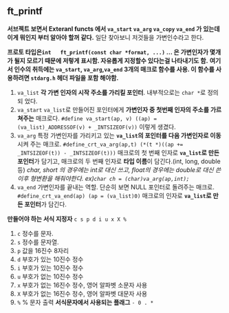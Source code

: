 ## ft_printf

**서브젝트 보면서 Exteranl functs 에서 `va_start` `va_arg` `va_copy` `va_end` 가 있는데 이게 뭐인지 부터 알아야 할꺼 같다.**
일단 찾아보니 저것들을 가변인수라고 한다.

**프로토 타입은`int	ft_printf(const char *format, ...)` ...  은 가변인자가 몇개가 될지 모르기 때문에 저렇게 표시함. 자유롭게 지정할수 있다는걸 나타내기도 함.** 
**여기서 인수의 취득에는 `va_start`, `va_arg`,`va_end` 3개의 매크로 함수를 사용. 이 함수를 사용하려면 `stdarg.h` 헤더 파일을 포함 해야함.**

1. `va_list`
	**각 가변 인자의 시작 주소를 가리킬 포인터**. 내부적으로는 `char *`로 정의 되 었다.
2. `va_start`
	`va_list`로 만들어진 포인터에게 **가변인자 중 첫번째 인자의 주소를 가르쳐주는** 매크로다.
	`#define va_start(ap, v) ((ap) = (va_list)_ADDRESSOF(v) + _INTSIZEOF(v))` 이렇게 생겼다.
3. `va_arg`
	특정 가변인자를 가리키고 있는 **`va_list`의 포인터를 다음 가변인자로 이동**시켜 주는 매크로.
	`#define_crt_va_arg(ap,t) (*(t *)((ap += _INTSIZEOF(t)) - _INTSIZEOF(t)))`
	매크로의 첫 번째 인자로 **`va_list`로 만든 포인터**가 담기고,
	매크로의 두 번째 인자로 **타입 이름**이 담긴다.(int, long, double 등)
	*char, short 의 경우에는 int로 대신 쓰고, float의 경우에는 double로 대신 쓴 이후 형변환을 해줘야한다. ex)`char ch = (char)va_arg(ap,int);`*
4. `va_end`
	가변인자를 끝내는 역할. 단순히 보면 NULL 포인터로 돌려주는 매크로. 
	`#define_crt_va_end(ap) (ap = (va_list)0)`
	매크로의 인자로 **`va_list`로 만든 포인터**가 담긴다.

**만들어야 하는 서식 지정자**
`c s p d i u x X %`
1.	`c` 정수를 문자.
2.	`s` 정수를 문자열.
3.	`p` 값을 16진수 8자리
4.	`d` 부호가 있는 10진수 정수
5.	`i` 부호가 있는 10진수 정수
6.	`u` 부호가 없는 10진수 정수
7.	`x` 부호가 없는 16진수 정수, 영어 알파벳 소문자 사용
8.	`X` 부호가 없는 16진수 정수, 영어 알파벳 대문자 사용
9.	`%` % 문자 출력
**서식문자에서 사용되는 플래그**
`- 0 . *`